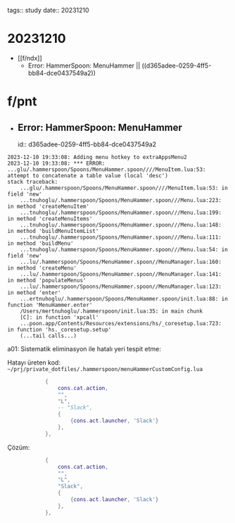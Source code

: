 tags:: study
date:: 20231210

# 20231210

- [[f/ndx]]
  - Error: HammerSpoon: MenuHammer || ((d365adee-0259-4ff5-bb84-dce0437549a2))

# f/pnt

- ## Error: HammerSpoon: MenuHammer
  id:: d365adee-0259-4ff5-bb84-dce0437549a2

```
2023-12-10 19:33:08: Adding menu hotkey to extraAppsMenu2
2023-12-10 19:33:08: *** ERROR: ...glu/.hammerspoon/Spoons/MenuHammer.spoon////MenuItem.lua:53: attempt to concatenate a table value (local 'desc')
stack traceback:
	...glu/.hammerspoon/Spoons/MenuHammer.spoon////MenuItem.lua:53: in field 'new'
	...tnuhoglu/.hammerspoon/Spoons/MenuHammer.spoon///Menu.lua:223: in method 'createMenuItem'
	...tnuhoglu/.hammerspoon/Spoons/MenuHammer.spoon///Menu.lua:199: in method 'createMenuItems'
	...tnuhoglu/.hammerspoon/Spoons/MenuHammer.spoon///Menu.lua:148: in method 'buildMenuItemList'
	...tnuhoglu/.hammerspoon/Spoons/MenuHammer.spoon///Menu.lua:111: in method 'buildMenu'
	...tnuhoglu/.hammerspoon/Spoons/MenuHammer.spoon///Menu.lua:54: in field 'new'
	...lu/.hammerspoon/Spoons/MenuHammer.spoon//MenuManager.lua:160: in method 'createMenu'
	...lu/.hammerspoon/Spoons/MenuHammer.spoon//MenuManager.lua:141: in method 'populateMenus'
	...lu/.hammerspoon/Spoons/MenuHammer.spoon//MenuManager.lua:123: in method 'enter'
	...ertnuhoglu/.hammerspoon/Spoons/MenuHammer.spoon/init.lua:88: in function 'MenuHammer.enter'
	/Users/mertnuhoglu/.hammerspoon/init.lua:35: in main chunk
	[C]: in function 'xpcall'
	...poon.app/Contents/Resources/extensions/hs/_coresetup.lua:723: in function 'hs._coresetup.setup'
	(...tail calls...)
```

a01: Sistematik eliminasyon ile hatalı yeri tespit etme:

Hatayı üreten kod: `~/prj/private_dotfiles/.hammerspoon/menuHammerCustomConfig.lua`


```lua
			{
				cons.cat.action,
				"",
				"L",
				-- "Slack",
				{
					{cons.act.launcher, 'Slack'}
				},
			},
```

Çözüm:

```lua
			{
				cons.cat.action,
				"",
				"L",
				"Slack",
				{
					{cons.act.launcher, 'Slack'}
				},
			},
```

